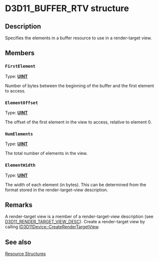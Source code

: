# D3D11_BUFFER_RTV structure

## Description

Specifies the elements in a buffer resource to use in a render-target view.

## Members

### `FirstElement`

Type: **[UINT](https://learn.microsoft.com/windows/desktop/WinProg/windows-data-types)**

Number of bytes between the beginning of the buffer and the first element to access.

### `ElementOffset`

Type: **[UINT](https://learn.microsoft.com/windows/desktop/WinProg/windows-data-types)**

The offset of the first element in the view to access, relative to element 0.

### `NumElements`

Type: **[UINT](https://learn.microsoft.com/windows/desktop/WinProg/windows-data-types)**

The total number of elements in the view.

### `ElementWidth`

Type: **[UINT](https://learn.microsoft.com/windows/desktop/WinProg/windows-data-types)**

The width of each element (in bytes). This can be determined from the format stored in the render-target-view description.

## Remarks

A render-target view is a member of a render-target-view description (see [D3D11_RENDER_TARGET_VIEW_DESC](https://learn.microsoft.com/windows/desktop/api/d3d11/ns-d3d11-d3d11_render_target_view_desc)). Create a render-target view by calling [ID3D11Device::CreateRenderTargetView](https://learn.microsoft.com/windows/desktop/api/d3d11/nf-d3d11-id3d11device-createrendertargetview).

## See also

[Resource Structures](https://learn.microsoft.com/windows/desktop/direct3d11/d3d11-graphics-reference-resource-structures)
